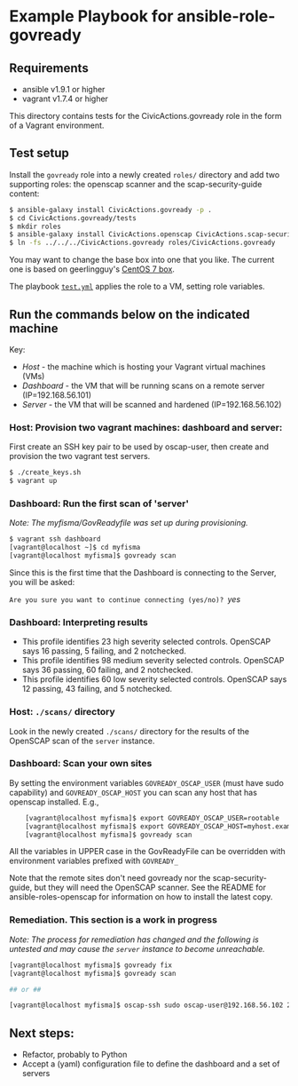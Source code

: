 # Example Playbook for ansible-role-govready

## Requirements

- ansible v1.9.1 or higher
- vagrant v1.7.4 or higher

This directory contains tests for the CivicActions.govready role in the form of a Vagrant environment.

## Test setup

Install the `govready` role into a newly created `roles/` directory and add two supporting roles: the openscap scanner and the scap-security-guide content:

```bash
$ ansible-galaxy install CivicActions.govready -p .
$ cd CivicActions.govready/tests
$ mkdir roles
$ ansible-galaxy install CivicActions.openscap CivicActions.scap-security-guide -p roles
$ ln -fs ../../../CivicActions.govready roles/CivicActions.govready
```

You may want to change the base box into one that you like. The current one is based on geerlingguy's [CentOS 7 box](https://atlas.hashicorp.com/geerlingguy/boxes/centos7).

The playbook [`test.yml`](tests/test.yml) applies the role to a VM, setting role variables.

## Run the commands below on the indicated machine
Key:

- *Host* - the machine which is hosting your Vagrant virtual machines (VMs)
- *Dashboard* - the VM that will be running scans on a remote server (IP=192.168.56.101)
- *Server* - the VM that will be scanned and hardened (IP=192.168.56.102)

### Host: Provision two vagrant machines: dashboard and server:

First create an SSH key pair to be used by oscap-user, then create and provision the two vagrant test servers.

```bash
$ ./create_keys.sh
$ vagrant up
```

### Dashboard: Run the first scan of 'server'
_Note: The myfisma/GovReadyfile was set up during provisioning._

```bash
$ vagrant ssh dashboard
[vagrant@localhost ~]$ cd myfisma
[vagrant@localhost myfisma]$ govready scan
```

Since this is the first time that the Dashboard is connecting to the Server, you will be asked:

`Are you sure you want to continue connecting (yes/no)? `_yes_

### Dashboard: Interpreting results

- This profile identifies 23 high severity selected controls. OpenSCAP says 16 passing, 5 failing, and 2 notchecked.
- This profile identifies 98 medium severity selected controls. OpenSCAP says 36 passing, 60 failing, and 2 notchecked.
- This profile identifies 60 low severity selected controls. OpenSCAP says 12 passing, 43 failing, and 5 notchecked.

### Host: `./scans/` directory

Look in the newly created `./scans/` directory for the results of the OpenSCAP scan of the `server` instance.

### Dashboard: Scan your own sites

By setting the environment variables `GOVREADY_OSCAP_USER` (must have sudo capability) and `GOVREADY_OSCAP_HOST` you can scan any host that has openscap installed. E.g.,

```bash
	[vagrant@localhost myfisma]$ export GOVREADY_OSCAP_USER=rootable
	[vagrant@localhost myfisma]$ export GOVREADY_OSCAP_HOST=myhost.example.com
	[vagrant@localhost myfisma]$ govready scan
```

All the variables in UPPER case in the GovReadyFile can be overridden with environment variables prefixed with `GOVREADY_`

Note that the remote sites don't need govready nor the scap-security-guide, but they will need the OpenSCAP scanner. See the README for ansible-roles-openscap for information on how to install the latest copy.

### Remediation. This section is a work in progress

_Note: The process for remediation has changed and the following is untested and may cause the `server` instance to become unreachable._

```bash
[vagrant@localhost myfisma]$ govready fix
[vagrant@localhost myfisma]$ govready scan

## or ##

[vagrant@localhost myfisma]$ oscap-ssh sudo oscap-user@192.168.56.102 22 xccdf eval --remediate --profile xccdf_org.ssgproject.content_profile_stig-rhel7-server-upstream --results scans/remediation-results.xml --fetch-remote-resources scap/ssg-centos7-ds.xml
```

## Next steps:

- Refactor, probably to Python
- Accept a (yaml) configuration file to define the dashboard and a set of servers
